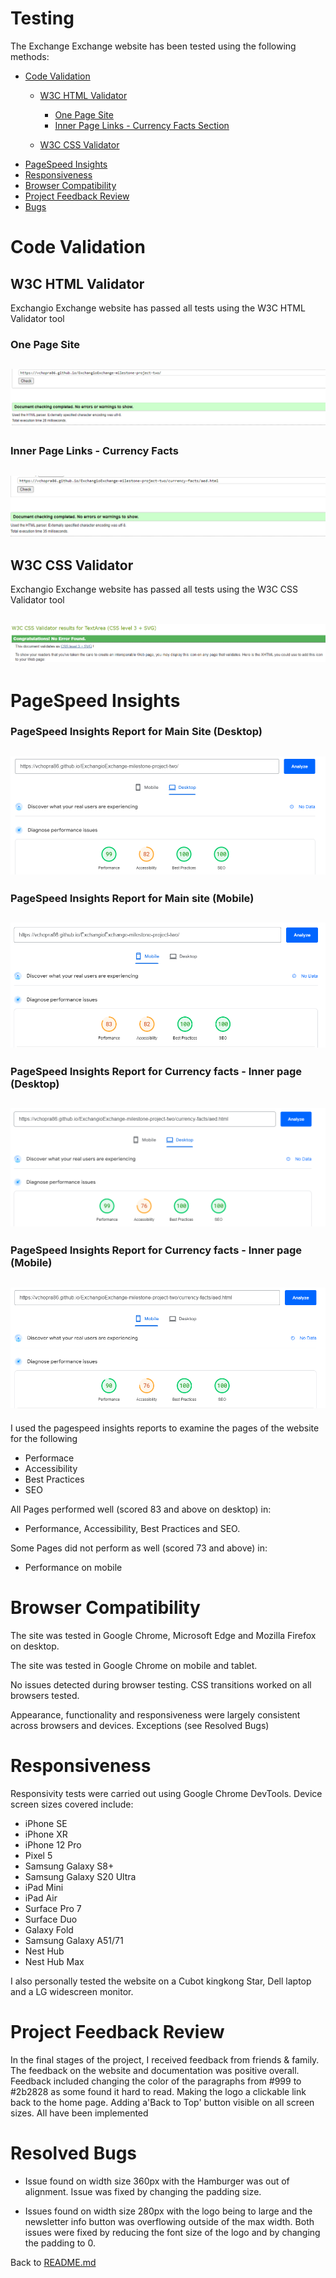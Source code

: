 # Testing

The Exchange Exchange website has been tested using the following methods:
- [Code Validation](#code-validation)
    - [W3C HTML Validator](#w3c-html-validator) 
        - [One Page Site](#Main-Site)
        - [Inner Page Links - Currency Facts Section](#currency-facts)
      
    - [W3C CSS Validator](#w3c-css-validator)
- [PageSpeed Insights](#PageSpeed-Insights)
- [Responsiveness](#responsiveness)
- [Browser Compatibility](#browser-compatibility)
- [Project Feedback Review](#Project-Feedback-Review)
- [Bugs](#Resolved-Bugs)

# Code Validation

## W3C HTML Validator

Exchangio Exchange website has passed all tests using the W3C HTML Validator tool

### One Page Site
<h2 align="center"><img src="assets/readme/code-validator-html-code-index-page.jpg"></h2>

### Inner Page Links - Currency Facts
<h2 align="center"><img src="assets/readme/code-validator-html-inner-page.png"></h2>

## W3C CSS Validator

Exchangio Exchange website has passed all tests using the W3C CSS Validator tool
<h2 align="center"><img src="assets/readme/code-validator-css.png"></h2>

# PageSpeed Insights

### PageSpeed Insights Report for Main Site (Desktop)
<h2 align="center"><img src="assets/readme/pagespeed-desktop.png"></h2>

### PageSpeed Insights Report for Main site (Mobile)
<h2 align="center"><img src="assets/readme/pagespeed-mobile.png"></h2>

### PageSpeed Insights Report for Currency facts - Inner page (Desktop)
<h2 align="center"><img src="assets/readme/pagespeed-innerpage-desktop.png"></h2>

### PageSpeed Insights Report for Currency facts - Inner page (Mobile)
<h2 align="center"><img src="assets/readme/pagespeed-innerpage-mobile.png"></h2>

I used the pagespeed insights reports to examine the pages of the website for the following
- Performace
- Accessibility
- Best Practices 
- SEO

All Pages performed well (scored 83 and above on desktop) in:
- Performance, Accessibility, Best Practices and SEO.

Some Pages did not perform as well (scored 73 and above) in:
- Performance on mobile

# Browser Compatibility

The site was tested in Google Chrome, Microsoft Edge and Mozilla Firefox on desktop.

The site was tested in Google Chrome on mobile and tablet.

No issues detected during browser testing. CSS transitions worked on all browsers tested. 

Appearance, functionality and responsiveness were largely consistent across browsers and devices. Exceptions (see Resolved Bugs)

# Responsiveness

Responsivity tests were carried out using Google Chrome DevTools. Device screen sizes covered include:
- iPhone SE
- iPhone XR
- iPhone 12 Pro
- Pixel 5
- Samsung Galaxy S8+
- Samsung Galaxy S20 Ultra
- iPad Mini
- iPad Air
- Surface Pro 7
- Surface Duo
- Galaxy Fold
- Samsung Galaxy A51/71
- Nest Hub
- Nest Hub Max

I also personally tested the website on a Cubot kingkong Star, Dell laptop and a LG widescreen monitor.

# Project Feedback Review

In the final stages of the project, I received feedback from friends & family. 
The feedback on the website and documentation was positive overall.  Feedback included changing the color of the paragraphs from #999 to #2b2828 as some found it hard to read. Making the logo a clickable link back to the home page. Adding a'Back to Top' button visible on all screen sizes. All have been implemented


# Resolved Bugs

- Issue found on width size 360px with the Hamburger was out of alignment. Issue was fixed by changing the padding size.

- Issues found on width size 280px with the logo being to large and the newsletter info button was overflowing outside of the max width. Both issues were fixed by reducing the font size of the logo and by changing the padding to 0. 


Back to [README.md](/README.md#testing)
